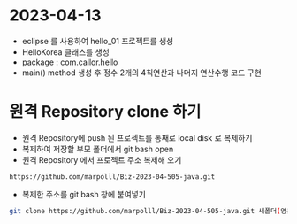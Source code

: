 # 2023-04-13

- eclipse 를 사용하여 hello_01 프로젝트를 생성
- HelloKorea 클래스를 생성
- package : com.callor.hello
- main() method 생성 후 정수 2개의 4칙연산과 나머지 연산수행 코드 구현

# 원격 Repository clone 하기

- 원격 Repository에 push 된 프로젝트를 통째로 local disk 로 복제하기
- 복제하여 저장할 부모 폴더에서 git bash open
- 원격 Repository 에서 프로젝트 주소 복제해 오기
```
https://github.com/marpolll/Biz-2023-04-505-java.git
```
- 복제한 주소를 git bash 창에 붙여넣기
```bash
git clone https://github.com/marpolll/Biz-2023-04-505-java.git 새폴더(영문이름으로 설정가능)
```
